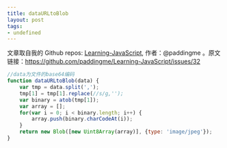 ```yaml
---
title: dataURLtoBlob
layout: post
tags:
- undefined
---
```



 文章取自我的 Github  repos: [Learning-JavaScript](https://github.com/paddingme/Learning-JavaScript), 作者：@paddingme 。原文链接：https://github.com/paddingme/Learning-JavaScript/issues/32

```js
//data为文件的base64编码
function dataURLtoBlob(data) {
    var tmp = data.split(',');
    tmp[1] = tmp[1].replace(//s/g,'');
    var binary = atob(tmp[1]);
    var array = [];
    for(var i = 0; i < binary.length; i++) {
        array.push(binary.charCodeAt(i));
    }
    return new Blob([new Uint8Array(array)], {type: 'image/jpeg'});
}

```